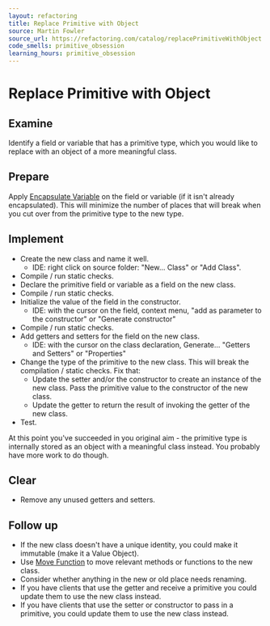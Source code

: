 ```yaml
---
layout: refactoring
title: Replace Primitive with Object
source: Martin Fowler
source_url: https://refactoring.com/catalog/replacePrimitiveWithObject.html
code_smells: primitive_obsession
learning_hours: primitive_obsession
---
```


# Replace Primitive with Object

## Examine
Identify a field or variable that has a primitive type, which you would like to replace with an object of a more meaningful class.

## Prepare
Apply [Encapsulate Variable](encapsulate_variable.html) on the field or variable (if it isn't already encapsulated). This will minimize the number of places that will break when you cut over from the primitive type to the new type.

## Implement
* Create the new class and name it well.
  * IDE: right click on source folder: "New... Class" or "Add Class". 
* Compile / run static checks.
* Declare the primitive field or variable as a field on the new class.
* Compile / run static checks.
* Initialize the value of the field in the constructor.
  * IDE: with the cursor on the field, context menu, "add as parameter to the constructor" or "Generate constructor"
* Compile / run static checks.
* Add getters and setters for the field on the new class.
  * IDE: with the cursor on the class declaration, Generate... "Getters and Setters" or "Properties"
* Change the type of the primitive to the new class. This will break the compilation / static checks. Fix that:
  * Update the setter and/or the constructor to create an instance of the new class. Pass the primitive value to the constructor of the new class.
  * Update the getter to return the result of invoking the getter of the new class.
* Test.

At this point you've succeeded in you original aim - the primitive type is internally stored as an object with a meaningful class instead. You probably have more work to do though.

## Clear
* Remove any unused getters and setters.

## Follow up

* If the new class doesn't have a unique identity, you could make it immutable (make it a Value Object).
* Use [Move Function](move_function.html) to move relevant methods or functions to the new class.
* Consider whether anything in the new or old place needs renaming.
* If you have clients that use the getter and receive a primitive you could update them to use the new class instead.
* If you have clients that use the setter or constructor to pass in a primitive, you could update them to use the new class instead.
